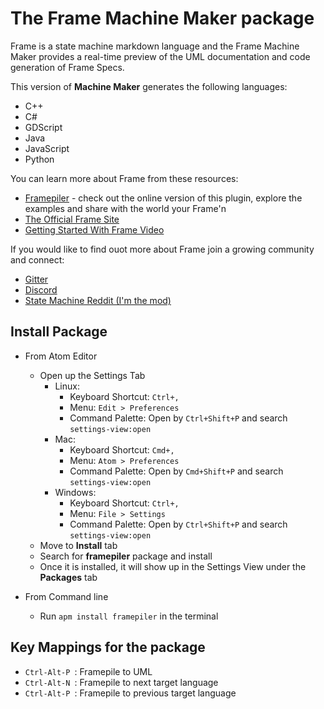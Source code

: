 # The Frame Machine Maker package

Frame is a state machine markdown language and the Frame Machine Maker provides a real-time preview of the UML documentation and code generation of Frame Specs. 

This version of **Machine Maker** generates the following languages:

* C++
* C#
* GDScript
* Java
* JavaScript
* Python  

You can learn more about Frame from these resources:

* [Framepiler](https://framepiler.frame-lang.org/) - check out the online version of this plugin, explore the examples and share with the world your Frame'n   
* [The Official Frame Site](https://frame-lang.org)   
* [Getting Started With Frame Video](https://youtu.be/MfOIQfuPw30)  

If you would like to find ouot more about Frame join a growing community and connect:

* [Gitter](https://gitter.im/frame-language/community) 
* [Discord](https://discord.com/invite/CfbU4QCbSD) 
* [State Machine Reddit (I'm the mod)](https://www.reddit.com/r/statemachines/)

## Install Package

* From Atom Editor
  * Open up the Settings Tab
    * Linux:
      * Keyboard Shortcut: `Ctrl+,`
      * Menu: `Edit > Preferences`
      * Command Palette: Open by `Ctrl+Shift+P` and search `settings-view:open`
    * Mac:
      * Keyboard Shortcut: `Cmd+,`
      * Menu: `Atom > Preferences`
      * Command Palette: Open by `Cmd+Shift+P` and search `settings-view:open`
    * Windows:
      * Keyboard Shortcut: `Ctrl+,`
      * Menu: `File > Settings`
      * Command Palette: Open by `Ctrl+Shift+P` and search `settings-view:open`
  * Move to **Install** tab
  * Search for **framepiler** package and install
  * Once it is installed, it will show up in the Settings View under the **Packages** tab

* From Command line
  * Run `apm install framepiler` in the terminal

## Key Mappings for the package

* `Ctrl-Alt-P `: Framepile to UML
* `Ctrl-Alt-N `: Framepile to next target language
* `Ctrl-Alt-P `: Framepile to previous target language
